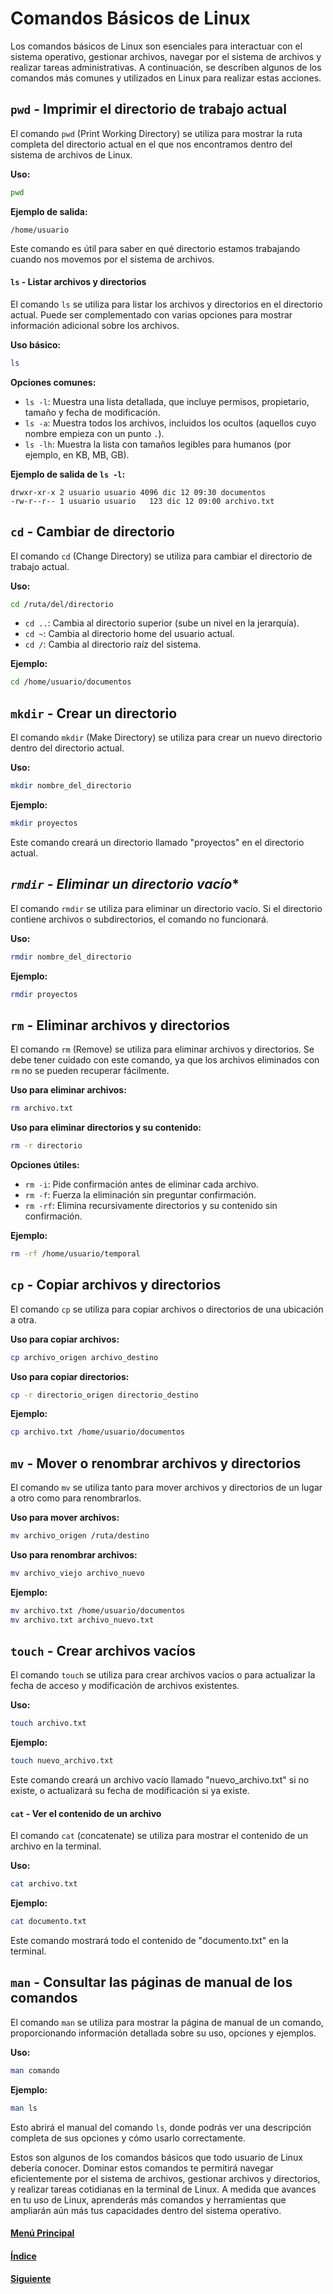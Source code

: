 # **Comandos Básicos de Linux**

Los comandos básicos de Linux son esenciales para interactuar con el sistema operativo, gestionar archivos, navegar por el sistema de archivos y realizar tareas administrativas. A continuación, se describen algunos de los comandos más comunes y utilizados en Linux para realizar estas acciones.

## **`pwd` - Imprimir el directorio de trabajo actual**
El comando `pwd` (Print Working Directory) se utiliza para mostrar la ruta completa del directorio actual en el que nos encontramos dentro del sistema de archivos de Linux.

**Uso:**
```bash
pwd
```

**Ejemplo de salida:**
```
/home/usuario
```

Este comando es útil para saber en qué directorio estamos trabajando cuando nos movemos por el sistema de archivos.

#### **`ls` - Listar archivos y directorios**
El comando `ls` se utiliza para listar los archivos y directorios en el directorio actual. Puede ser complementado con varias opciones para mostrar información adicional sobre los archivos.

**Uso básico:**
```bash
ls
```

**Opciones comunes:**
- `ls -l`: Muestra una lista detallada, que incluye permisos, propietario, tamaño y fecha de modificación.
- `ls -a`: Muestra todos los archivos, incluidos los ocultos (aquellos cuyo nombre empieza con un punto `.`).
- `ls -lh`: Muestra la lista con tamaños legibles para humanos (por ejemplo, en KB, MB, GB).

**Ejemplo de salida de `ls -l`:**
```
drwxr-xr-x 2 usuario usuario 4096 dic 12 09:30 documentos
-rw-r--r-- 1 usuario usuario   123 dic 12 09:00 archivo.txt
```

## **`cd` - Cambiar de directorio**
El comando `cd` (Change Directory) se utiliza para cambiar el directorio de trabajo actual.

**Uso:**
```bash
cd /ruta/del/directorio
```

- `cd ..`: Cambia al directorio superior (sube un nivel en la jerarquía).
- `cd ~`: Cambia al directorio home del usuario actual.
- `cd /`: Cambia al directorio raíz del sistema.

**Ejemplo:**
```bash
cd /home/usuario/documentos
```

## **`mkdir` - Crear un directorio**
El comando `mkdir` (Make Directory) se utiliza para crear un nuevo directorio dentro del directorio actual.

**Uso:**
```bash
mkdir nombre_del_directorio
```

**Ejemplo:**
```bash
mkdir proyectos
```

Este comando creará un directorio llamado "proyectos" en el directorio actual.


## *`rmdir` - Eliminar un directorio vacío**
El comando `rmdir` se utiliza para eliminar un directorio vacío. Si el directorio contiene archivos o subdirectorios, el comando no funcionará.

**Uso:**
```bash
rmdir nombre_del_directorio
```

**Ejemplo:**
```bash
rmdir proyectos
```

## **`rm` - Eliminar archivos y directorios**
El comando `rm` (Remove) se utiliza para eliminar archivos y directorios. Se debe tener cuidado con este comando, ya que los archivos eliminados con `rm` no se pueden recuperar fácilmente.

**Uso para eliminar archivos:**
```bash
rm archivo.txt
```

**Uso para eliminar directorios y su contenido:**
```bash
rm -r directorio
```

**Opciones útiles:**
- `rm -i`: Pide confirmación antes de eliminar cada archivo.
- `rm -f`: Fuerza la eliminación sin preguntar confirmación.
- `rm -rf`: Elimina recursivamente directorios y su contenido sin confirmación.

**Ejemplo:**
```bash
rm -rf /home/usuario/temporal
```
## **`cp` - Copiar archivos y directorios**
El comando `cp` se utiliza para copiar archivos o directorios de una ubicación a otra.

**Uso para copiar archivos:**
```bash
cp archivo_origen archivo_destino
```

**Uso para copiar directorios:**
```bash
cp -r directorio_origen directorio_destino
```

**Ejemplo:**
```bash
cp archivo.txt /home/usuario/documentos
```
## **`mv` - Mover o renombrar archivos y directorios**
El comando `mv` se utiliza tanto para mover archivos y directorios de un lugar a otro como para renombrarlos.

**Uso para mover archivos:**
```bash
mv archivo_origen /ruta/destino
```

**Uso para renombrar archivos:**
```bash
mv archivo_viejo archivo_nuevo
```

**Ejemplo:**
```bash
mv archivo.txt /home/usuario/documentos
mv archivo.txt archivo_nuevo.txt
```

## **`touch` - Crear archivos vacíos**
El comando `touch` se utiliza para crear archivos vacíos o para actualizar la fecha de acceso y modificación de archivos existentes.

**Uso:**
```bash
touch archivo.txt
```

**Ejemplo:**
```bash
touch nuevo_archivo.txt
```

Este comando creará un archivo vacío llamado "nuevo_archivo.txt" si no existe, o actualizará su fecha de modificación si ya existe.

#### **`cat` - Ver el contenido de un archivo**
El comando `cat` (concatenate) se utiliza para mostrar el contenido de un archivo en la terminal.

**Uso:**
```bash
cat archivo.txt
```

**Ejemplo:**
```bash
cat documento.txt
```

Este comando mostrará todo el contenido de "documento.txt" en la terminal.

## **`man` - Consultar las páginas de manual de los comandos**
El comando `man` se utiliza para mostrar la página de manual de un comando, proporcionando información detallada sobre su uso, opciones y ejemplos.

**Uso:**
```bash
man comando
```

**Ejemplo:**
```bash
man ls
```

Esto abrirá el manual del comando `ls`, donde podrás ver una descripción completa de sus opciones y cómo usarlo correctamente.

Estos son algunos de los comandos básicos que todo usuario de Linux debería conocer. Dominar estos comandos te permitirá navegar eficientemente por el sistema de archivos, gestionar archivos y directorios, y realizar tareas cotidianas en la terminal de Linux. A medida que avances en tu uso de Linux, aprenderás más comandos y herramientas que ampliarán aún más tus capacidades dentro del sistema operativo.

#### [Menú Principal](../../index.md)
#### [Índice](./index.md)
#### [Siguiente](./03_ejerciciosistema.md)